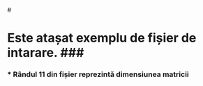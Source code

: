 #<h1>**Este atașat exemplu de fișier de intarare.**
###<h3>* Rândul 11 din fișier reprezintă dimensiunea matricii
